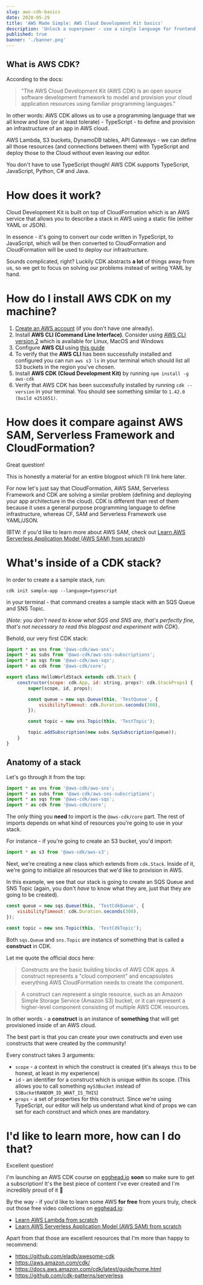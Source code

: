 ```yaml
---
slug: aws-cdk-basics
date: 2020-05-29
title: 'AWS Made Simple: AWS Cloud Development Kit basics'
description: 'Unlock a superpower - use a single language for frontend, backend *and* cloud infrastructure'
published: true
banner: './banner.png'
---
```


## What is AWS CDK?

According to the docs:

> "The AWS Cloud Development Kit (AWS CDK) is an open source software development framework to model and provision your cloud application resources using familiar programming languages."

In other words: AWS CDK allows us to use a programming language that we all know and love (or at least tolerate) - TypeScript - to define and provision an infrastructure of an app in AWS cloud.

AWS Lambda, S3 buckets, DynamoDB tables, API Gateways - we can define all those resources (and connections between them) with TypeScript and deploy those to the Cloud without even leaving our editor.

You don't have to use TypeScript though! AWS CDK supports TypeScript, JavaScript, Python, C# and Java.

# How does it work?

Cloud Development Kit is built on top of CloudFormation which is an AWS service that allows you to describe a stack in AWS using a static file (either YAML or JSON).

In essence - it's going to convert our code written in TypeScript, to JavaScript, which will be then converted to CloudFormation and CloudFormation will be used to deploy our infrastructure.

Sounds complicated, right? Luckily CDK abstracts **a lot** of things away from us, so we get to focus on solving our problems instead of writing YAML by hand.

# How do I install AWS CDK on my machine?

1. [Create an AWS account](https://portal.aws.amazon.com/gp/aws/developer/registration/index.html?refid=em_127222) (if you don't have one already).
1. Install **AWS CLI (Command Line Interface)**. Consider using [AWS CLI version 2](https://docs.aws.amazon.com/cli/latest/userguide/install-cliv2.html) which is available for Linux, MacOS and Windows
1. Configure **AWS CLI** using [this guide](https://docs.aws.amazon.com/cli/latest/userguide/cli-chap-configure.html)
1. To verify that the **AWS CLI** has been successfully installed and configured you can run `aws s3 ls` in your terminal which should list all S3 buckets in the region you've chosen.
1. Install **AWS CDK (Cloud Development Kit)** by running `npm install -g aws-cdk`
1. Verify that AWS CDK has been successfully installed by running `cdk --version` in your terminal. You should see something similar to `1.42.0 (build e251651)`.

# How does it compare against AWS SAM, Serverless Framework and CloudFormation?

Great question!

This is honestly a material for an entire blogpost which I'll link here later.

For now let's just say that CloudFormation, AWS SAM, Serverless Framework and CDK are solving a similar problem (defining and deploying your app architecture in the cloud). CDK is different than rest of them because it uses a general purpose programming language to define infrastructure, whereas CF, SAM and Serverless Framework use YAML/JSON.

(BTW: if you'd like to learn more about AWS SAM, check out [Learn AWS Serverless Application Model (AWS SAM) from scratch](https://egghead.io/playlists/learn-aws-serverless-application-model-aws-sam-framework-from-scratch-baf9?af=6p5abz))

# What's inside of a CDK stack?

In order to create a a sample stack, run:

```
cdk init sample-app --language=typescript
```

in your terminal - that command creates a sample stack with an SQS Queue and SNS Topic.

(_Note: you don't need to know what SQS and SNS are, that's perfectly fine, that's not necessary to read this blogpost and experiment with CDK_).

Behold, our very first CDK stack:

```js
import * as sns from '@aws-cdk/aws-sns';
import * as subs from '@aws-cdk/aws-sns-subscriptions';
import * as sqs from '@aws-cdk/aws-sqs';
import * as cdk from '@aws-cdk/core';

export class HelloWorldStack extends cdk.Stack {
    constructor(scope: cdk.App, id: string, props?: cdk.StackProps) {
        super(scope, id, props);

        const queue = new sqs.Queue(this, 'TestQueue', {
            visibilityTimeout: cdk.Duration.seconds(300),
        });

        const topic = new sns.Topic(this, 'TestTopic');

        topic.addSubscription(new subs.SqsSubscription(queue));
    }
}
```

## Anatomy of a stack

Let's go through it from the top:

```js
import * as sns from '@aws-cdk/aws-sns';
import * as subs from '@aws-cdk/aws-sns-subscriptions';
import * as sqs from '@aws-cdk/aws-sqs';
import * as cdk from '@aws-cdk/core';
```

The only thing you **need** to import is the `@aws-cdk/core` part. The rest of imports depends on what kind of resources you're going to use in your stack.

For instance - if you're going to create an S3 bucket, you'd import:

```js
import * as s3 from '@aws-cdk/aws-s3';
```

Next, we're creating a new class which extends from `cdk.Stack`. Inside of it, we're going to initialize all resources that we'd like to provision in AWS.

In this example, we see that our stack is going to create an SQS Queue and SNS Topic (again, you don't _have_ to know what they are, just that they are going to be created).

```js
const queue = new sqs.Queue(this, 'TestCdkQueue', {
    visibilityTimeout: cdk.Duration.seconds(300),
});

const topic = new sns.Topic(this, 'TestCdkTopic');
```

Both `sqs.Queue` and `sns.Topic` are instancs of something that is called a **construct** in CDK.

Let me quote the official docs here:

> Constructs are the basic building blocks of AWS CDK apps. A construct represents a "cloud component" and encapsulates everything AWS CloudFormation needs to create the component.

> A construct can represent a single resource, such as an Amazon Simple Storage Service (Amazon S3) bucket, or it can represent a higher-level component consisting of multiple AWS CDK resources.

In other words - a **construct** is an instance of **something** that will get provisioned inside of an AWS cloud.

The best part is that you can create your own constructs and even use constructs that were created by the community!

Every construct takes 3 arguments:

-   `scope` - a context in which the construct is created (it's always `this` to be honest, at least in my experience)
-   `id` - an identifier for a construct which is unique within its scope. (This allows you to call something `myS3Bucket` instead of `S3BucketRANDOM_ID_WHAT_IS_THIS`)
-   `props` - a set of properties for this construct. Since we're using TypeScript, our editor will help us understand what kind of props we can set for each construct and which ones are mandatory.

# I'd like to learn more, how can I do that?

Excellent question!

I'm launching an AWS CDK course on [egghead.io](https://egghead.io/s/km6vr) **soon** so make sure to get a subscription!
It's the best piece of content I've ever created and I'm incredibly proud of it 🌟

By the way - if you'd like to learn some AWS **for free** from yours truly, check out those free video collections on [egghead.io](https://egghead.io/s/km6vr):

-   [Learn AWS Lambda from scratch](https://egghead.io/playlists/learn-aws-lambda-from-scratch-d29d?af=6p5abz)
-   [Learn AWS Serverless Application Model (AWS SAM) from scratch](https://egghead.io/playlists/learn-aws-serverless-application-model-aws-sam-framework-from-scratch-baf9?af=6p5abz)

Apart from that those are excellent resources that I'm more than happy to recommend:

-   https://github.com/eladb/awesome-cdk
-   https://aws.amazon.com/cdk/
-   https://docs.aws.amazon.com/cdk/latest/guide/home.html
-   https://github.com/cdk-patterns/serverless
